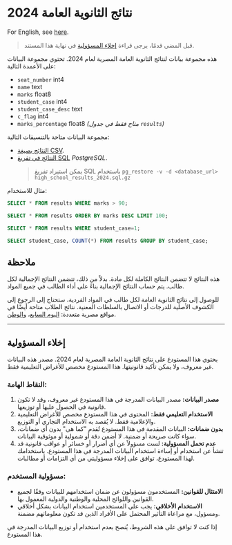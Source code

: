 # نتائج الثانوية العامة 2024

For English, see [here](./README.md).

> قبل المضي قدمًا، يرجى قراءة [إخلاء المسؤولية](#إخلاء-المسؤولية) في نهاية هذا المستند.

هذه مجموعة بيانات لنتائج الثانوية العامة المصرية لعام 2024. تحتوي مجموعة البيانات على الأعمدة التالية:

- `seat_number` int4
- `name` text
- `marks` float8
- `student_case` int4
- `student_case_desc` text
- `c_flag` int4
- `marks_percentage` float8 _(متاح فقط في جدول `results`)_

مجموعة البيانات متاحة بالتنسيقات التالية:

- [النتائج بصيغة CSV](./high_school_results_2024.csv.zip).
- [النتائج في تفريغ SQL](./high_school_results_2024.sql.gz) _PostgreSQL_.
    > يمكن استيراد تفريغ SQL باستخدام `pg_restore -v -d <database_url> high_school_results_2024.sql.gz`

مثال للاستخدام:

```sql
SELECT * FROM results WHERE marks > 90;

SELECT * FROM results ORDER BY marks DESC LIMIT 100;

SELECT * FROM results WHERE student_case=1;

SELECT student_case, COUNT(*) FROM results GROUP BY student_case;
```

## ملاحظة

هذه النتائج لا تتضمن النتائج الكاملة لكل مادة. بدلاً من ذلك، تتضمن النتائج الإجمالية لكل طالب. يتم حساب النتائج الإجمالية بناءً على أداء الطالب في جميع المواد.

للوصول إلى نتائج الثانوية العامة لكل طالب في المواد الفردية، ستحتاج إلى الرجوع إلى الكشوف الأصلية للدرجات أو الاتصال بالسلطات المعنية.
نتائج الطلاب متاحة أيضًا في مواقع مصرية متعددة: [اليوم السابع](https://natega.youm7.com/)، و[الوطن](https://natega.elwatannews.com/).

---

## إخلاء المسؤولية

يحتوي هذا المستودع على نتائج الثانوية العامة المصرية لعام 2024. مصدر هذه البيانات غير معروف، ولا يمكن تأكيد قانونيتها. هذا المستودع مخصص للأغراض التعليمية فقط.

### النقاط الهامة:

1. **مصدر البيانات:** مصدر البيانات المدرجة في هذا المستودع غير معروف، وقد لا تكون قانونية في الحصول عليها أو توزيعها.
2. **الاستخدام التعليمي فقط:** المحتوى في هذا المستودع مخصص للأغراض التعليمية والإعلامية فقط. لا يُقصد به الاستخدام التجاري أو التوزيع.
3. **بدون ضمانات:** البيانات المقدمة في هذا المستودع تُقدم "كما هي" بدون أي ضمانات، سواء كانت صريحة أو ضمنية. لا أضمن دقة أو شمولية أو موثوقية البيانات.
4. **عدم تحمل المسؤولية:** لست مسؤولاً عن أي أضرار أو خسائر أو عواقب قانونية قد تنشأ عن استخدام أو إساءة استخدام البيانات المدرجة في هذا المستودع. باستخدامك لهذا المستودع، توافق على إخلاء مسؤوليتي من أي التزامات أو مطالبات.

### مسؤولية المستخدم:

- **الامتثال للقوانين:** المستخدمون مسؤولون عن ضمان استخدامهم للبيانات وفقًا لجميع القوانين واللوائح المحلية والوطنية والدولية المعمول بها.
- **الاستخدام الأخلاقي:** يجب على المستخدمين استخدام البيانات بشكل أخلاقي ومسؤول، مع مراعاة التأثير المحتمل على الأفراد الذين قد تكون معلوماتهم مضمنة.

إذا كنت لا توافق على هذه الشروط، يُنصح بعدم استخدام أو توزيع البيانات المدرجة في هذا المستودع.
